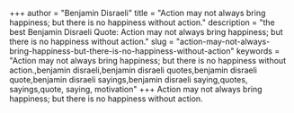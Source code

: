 +++
author = "Benjamin Disraeli"
title = "Action may not always bring happiness; but there is no happiness without action."
description = "the best Benjamin Disraeli Quote: Action may not always bring happiness; but there is no happiness without action."
slug = "action-may-not-always-bring-happiness-but-there-is-no-happiness-without-action"
keywords = "Action may not always bring happiness; but there is no happiness without action.,benjamin disraeli,benjamin disraeli quotes,benjamin disraeli quote,benjamin disraeli sayings,benjamin disraeli saying,quotes, sayings,quote, saying, motivation"
+++
Action may not always bring happiness; but there is no happiness without action.

